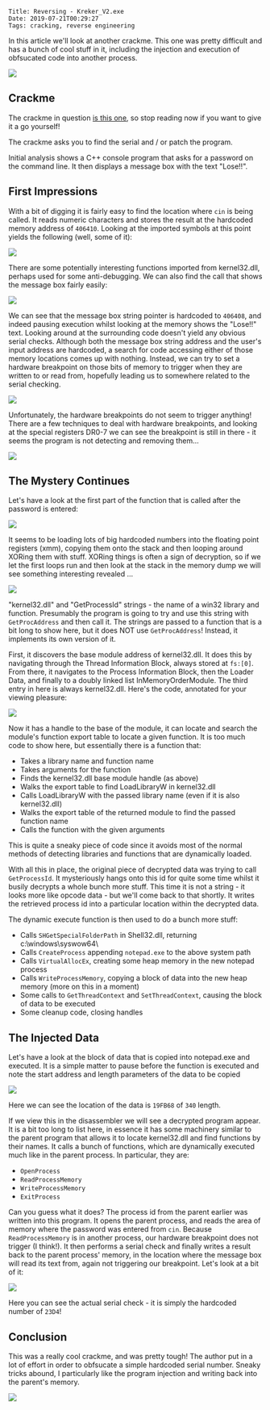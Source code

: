     Title: Reversing - Kreker_V2.exe
    Date: 2019-07-21T00:29:27
    Tags: cracking, reverse engineering

In this article we'll look at another crackme.  This one was pretty difficult and has a bunch of cool stuff in it, including the injection and execution of obfsucated code into another process.

![](../../../../../img/reverse3/1.png)

<!-- more -->

## Crackme

The crackme in question [is this one](https://crackmes.one/crackme/5c78df5533c5d4776a837d78), so stop reading now if you want to give it a go yourself!

The crackme asks you to find the serial and / or patch the program.

Initial analysis shows a C++ console program that asks for a password on the command line.  It then displays a message box with the text "Lose!!".

## First Impressions

With a bit of digging it is fairly easy to find the location where `cin` is being called.  It reads numeric characters and stores the result at the hardcoded memory address of `406410`.  Looking at the imported symbols at this point yields the following (well, some of it):

![](../../../../../img/reverse3/2.png)

There are some potentially interesting functions imported from kernel32.dll, perhaps used for some anti-debugging.  We can also find the call that shows the message box fairly easily:

![](../../../../../img/reverse3/3.png)

We can see that the message box string pointer is hardcoded to `406408`, and indeed pausing execution whilst looking at the memory shows the "Lose!!" text.   Looking around at the surrounding code doesn't yield any obvious serial checks. Although both the message box string address and the user's input address are hardcoded, a search for code accessing either of those memory locations comes up with nothing. Instead, we can try to set a hardware breakpoint on those bits of memory to trigger when they are written to or read from, hopefully leading us to somewhere related to the serial checking.

![](../../../../../img/reverse3/4.png)


Unfortunately, the hardware breakpoints do not seem to trigger anything!  There are a few techniques to deal with hardware breakpoints, and looking at the special registers DR0-7 we can see the breakpoint is still in there - it seems the program is not detecting and removing them...

![](../../../../../img/reverse3/5.png)

## The Mystery Continues

Let's have a look at the first part of the function that is called after the password is entered:

![](../../../../../img/reverse3/6.png)

It seems to be loading lots of big hardcoded numbers into the floating point registers (xmm), copying them onto the stack and then looping around XORing them with stuff.   XORing things is often a sign of decryption, so if we let the first loops run and then look at the stack in the memory dump we will see something interesting revealed ...

![](../../../../../img/reverse3/7.png)


"kernel32.dll" and "GetProcessId" strings - the name of a win32 library and function.  Presumably the program is going to try and use this string with `GetProcAddress` and then call it.  The strings are passed to a function that is a bit long to show here, but it does NOT use `GetProcAddress`!  Instead, it implements its own version of it.  

First, it discovers the base module address of kernel32.dll.  It does this by navigating through the Thread Information Block, always stored at `fs:[0]`.  From there, it navigates to the Process Information Block, then the Loader Data, and finally to a doubly linked list InMemoryOrderModule.   The third entry in here is always kernel32.dll.  Here's the code, annotated for your viewing pleasure: 

![](../../../../../img/reverse3/8.png)


Now it has a handle to the base of the module, it can locate and search the module's function export table to locate a given function.  It is too much code to show here, but essentially there is a function that:

  * Takes a library name and function name
  * Takes arguments for the function
  * Finds the kernel32.dll base module handle (as above)
  * Walks the export table to find LoadLibraryW in kernel32.dll
  * Calls LoadLibraryW with the passed library name (even if it is also kernel32.dll)
  * Walks the export table of the returned module to find the passed function name
  * Calls the function with the given arguments

This is quite a sneaky piece of code since it avoids most of the normal methods of detecting libraries and functions that are dynamically loaded.

With all this in place, the original piece of decrypted data was trying to call `GetProcessId`.  It mysteriously hangs onto this id for quite some time whilst it busily decrypts a whole bunch more stuff.  This time it is not a string - it looks more like opcode data - but we'll come back to that shortly.  It writes the retrieved process id into a particular location within the decrypted data.

The dynamic execute function is then used to do a bunch more stuff:

  * Calls `SHGetSpecialFolderPath` in Shell32.dll, returning c:\windows\syswow64\
  * Calls `CreateProcess` appending `notepad.exe` to the above system path
  * Calls `VirtualAllocEx`, creating some heap memory in the new notepad process
  * Calls `WriteProcessMemory`, copying a block of data into the new heap memory (more on this in a moment)
  * Some calls to `GetThreadContext` and `SetThreadContext`, causing the block of data to be executed
  * Some cleanup code, closing handles 
  

## The Injected Data

Let's have a look at the block of data that is copied into notepad.exe and executed.  It is a simple matter to pause before the function is executed and note the start address and length parameters of the data to be copied

![](../../../../../img/reverse3/9.png)

Here we can see the location of the data is `19FB68` of `340` length.

If we view this in the disassembler we will see a decrypted program appear.  It is a bit too long to list here,  in essence it has some machinery similar to the parent program that allows it to locate kernel32.dll and find functions by their names.  It calls a bunch of functions, which are dynamically executed much like in the parent process.  In particular, they are:

* `OpenProcess`
* `ReadProcessMemory`
* `WriteProcessMemory`
* `ExitProcess`

Can you guess what it does?  The process id from the parent earlier was written into this program.  It opens the parent process, and reads the area of memory where the password was entered from `cin`.  Because `ReadProcessMemory` is in another process, our hardware breakpoint does not trigger (I think!).  It then performs a serial check and finally writes a result back to the parent process' memory, in the location where the message box will read its text from, again not triggering our breakpoint.  Let's look at a bit of it:

![](../../../../../img/reverse3/10.png)

Here you can see the actual serial check - it is simply the hardcoded number of `23D4`!  


## Conclusion

This was a really cool crackme, and was pretty tough!  The author put in a lot of effort in order to obfsucate a simple hardcoded serial number.  Sneaky tricks abound, I particularly like the program injection and writing back into the parent's memory.


![](../../../../../img/reverse3/11.png)




